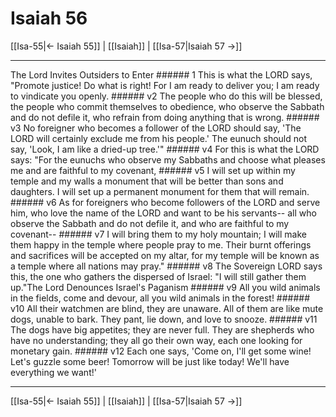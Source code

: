 # Isaiah 56

[[Isa-55|← Isaiah 55]] | [[Isaiah]] | [[Isa-57|Isaiah 57 →]]
***

The Lord Invites Outsiders to Enter ###### 1 This is what the LORD says, "Promote justice! Do what is right! For I am ready to deliver you; I am ready to vindicate you openly. ###### v2 The people who do this will be blessed, the people who commit themselves to obedience, who observe the Sabbath and do not defile it, who refrain from doing anything that is wrong. ###### v3 No foreigner who becomes a follower of the LORD should say, 'The LORD will certainly exclude me from his people.' The eunuch should not say, 'Look, I am like a dried-up tree.'" ###### v4 For this is what the LORD says: "For the eunuchs who observe my Sabbaths and choose what pleases me and are faithful to my covenant, ###### v5 I will set up within my temple and my walls a monument that will be better than sons and daughters. I will set up a permanent monument for them that will remain. ###### v6 As for foreigners who become followers of the LORD and serve him, who love the name of the LORD and want to be his servants-- all who observe the Sabbath and do not defile it, and who are faithful to my covenant-- ###### v7 I will bring them to my holy mountain; I will make them happy in the temple where people pray to me. Their burnt offerings and sacrifices will be accepted on my altar, for my temple will be known as a temple where all nations may pray." ###### v8 The Sovereign LORD says this, the one who gathers the dispersed of Israel: "I will still gather them up."The Lord Denounces Israel's Paganism ###### v9 All you wild animals in the fields, come and devour, all you wild animals in the forest! ###### v10 All their watchmen are blind, they are unaware. All of them are like mute dogs, unable to bark. They pant, lie down, and love to snooze. ###### v11 The dogs have big appetites; they are never full. They are shepherds who have no understanding; they all go their own way, each one looking for monetary gain. ###### v12 Each one says, 'Come on, I'll get some wine! Let's guzzle some beer! Tomorrow will be just like today! We'll have everything we want!'

***
[[Isa-55|← Isaiah 55]] | [[Isaiah]] | [[Isa-57|Isaiah 57 →]]
